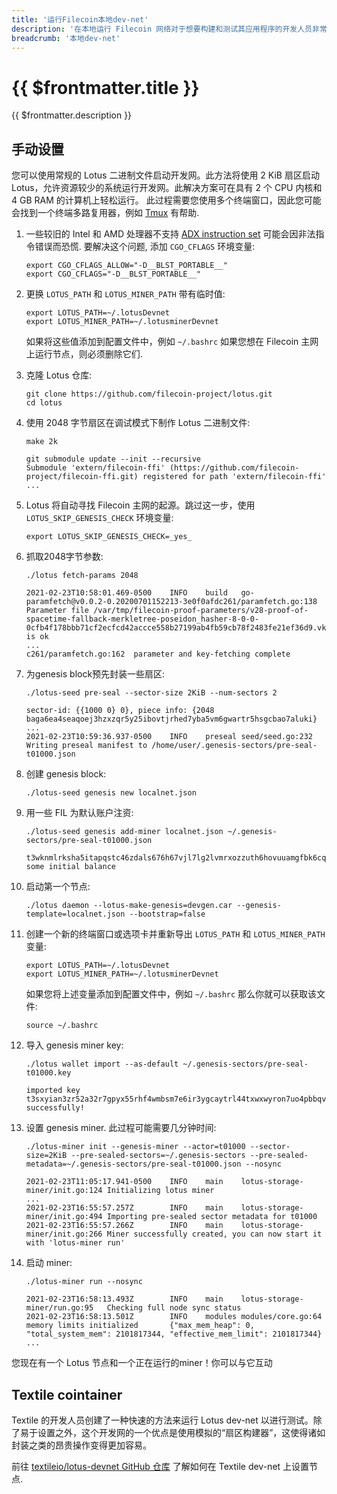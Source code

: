 ```yaml
---
title: '运行Filecoin本地dev-net'
description: '在本地运行 Filecoin 网络对于想要构建和测试其应用程序的开发人员非常有用。此页面提供有关在本地运行 Filecoin 网络的不同方法的指南.'
breadcrumb: '本地dev-net'
---
```


# {{ $frontmatter.title }}

{{ $frontmatter.description }}

## 手动设置

您可以使用常规的 Lotus 二进制文件启动开发网。此方法将使用 2 KiB 扇区启动 Lotus，允许资源较少的系统运行开发网。此解决方案可在具有 2 个 CPU 内核和 4 GB RAM 的计算机上轻松运行。
此过程需要您使用多个终端窗口，因此您可能会找到一个终端多路复用器，例如 [Tmux](https://github.com/tmux/tmux) 有帮助.

1. 一些较旧的 Intel 和 AMD 处理器不支持 [ADX instruction set](https://en.wikipedia.org/wiki/Intel_ADX) 可能会因非法指令错误而恐慌. 要解决这个问题, 添加 `CGO_CFLAGS` 环境变量:

   ```shell
   export CGO_CFLAGS_ALLOW="-D__BLST_PORTABLE__"
   export CGO_CFLAGS="-D__BLST_PORTABLE__"
   ```

1. 更换 `LOTUS_PATH` 和 `LOTUS_MINER_PATH` 带有临时值:

   ```shell
   export LOTUS_PATH=~/.lotusDevnet
   export LOTUS_MINER_PATH=~/.lotusminerDevnet
   ```

   如果将这些值添加到配置文件中，例如 `~/.bashrc` 如果您想在 Filecoin 主网上运行节点，则必须删除它们.

1. 克隆 Lotus 仓库:

   ```shell
   git clone https://github.com/filecoin-project/lotus.git
   cd lotus
   ```

1. 使用 2048 字节扇区在调试模式下制作 Lotus 二进制文件:

   ```shell with-output
   make 2k
   ```
   ```
   git submodule update --init --recursive
   Submodule 'extern/filecoin-ffi' (https://github.com/filecoin-project/filecoin-ffi.git) registered for path 'extern/filecoin-ffi'
   ...
   ```

1. Lotus 将自动寻找 Filecoin 主网的起源。跳过这一步，使用 `LOTUS_SKIP_GENESIS_CHECK` 环境变量:

   ```shell
   export LOTUS_SKIP_GENESIS_CHECK=_yes_
   ```

1. 抓取2048字节参数:

   ```shell with-output
   ./lotus fetch-params 2048
   ```
   ```
   2021-02-23T10:58:01.469-0500    INFO    build   go-paramfetch@v0.0.2-0.20200701152213-3e0f0afdc261/paramfetch.go:138  Parameter file /var/tmp/filecoin-proof-parameters/v28-proof-of-spacetime-fallback-merkletree-poseidon_hasher-8-0-0-0cfb4f178bbb71cf2ecfcd42accce558b27199ab4fb59cb78f2483fe21ef36d9.vk is ok
   ...
   c261/paramfetch.go:162  parameter and key-fetching complete
   ```

1. 为genesis block预先封装一些扇区:

   ```shell with-output
   ./lotus-seed pre-seal --sector-size 2KiB --num-sectors 2
   ```
   ```
   sector-id: {{1000 0} 0}, piece info: {2048 baga6ea4seaqoej3hzxzqr5y25ibovtjrhed7yba5vm6gwartr5hsgcbao7aluki}
   ...
   2021-02-23T10:59:36.937-0500    INFO    preseal seed/seed.go:232        Writing preseal manifest to /home/user/.genesis-sectors/pre-seal-t01000.json
   ```

1. 创建 genesis block:

   ```shell
   ./lotus-seed genesis new localnet.json
   ```

1. 用一些 FIL 为默认账户注资:

   ```shell with-output
   ./lotus-seed genesis add-miner localnet.json ~/.genesis-sectors/pre-seal-t01000.json
   ```
   ```
   t3wknmlrksha5itapqstc46zdals676h67vjl7lg2lvmrxozzuth6hovuuamgfbk6cqgha3m3qfo4fxmuhubha some initial balance
   ```

1. 启动第一个节点:

   ```shell
   ./lotus daemon --lotus-make-genesis=devgen.car --genesis-template=localnet.json --bootstrap=false
   ```

1. 创建一个新的终端窗口或选项卡并重新导出 `LOTUS_PATH` 和 `LOTUS_MINER_PATH` 变量:

   ```shell
   export LOTUS_PATH=~/.lotusDevnet
   export LOTUS_MINER_PATH=~/.lotusminerDevnet
   ```

   如果您将上述变量添加到配置文件中，例如 `~/.bashrc` 那么你就可以获取该文件:

   ```shell
   source ~/.bashrc
   ```

1. 导入 genesis miner key:

   ```shell with-output
   ./lotus wallet import --as-default ~/.genesis-sectors/pre-seal-t01000.key
   ```
   ```
   imported key t3sxyian3zr52a32r7gpyx55rhf4wmbsm7e6ir3ygcaytrl44txwxwyron7uo4pbbqvmsaek36gqbjmmpwkwga successfully!
   ```

1. 设置 genesis miner. 此过程可能需要几分钟时间:

   ```shell with-output
   ./lotus-miner init --genesis-miner --actor=t01000 --sector-size=2KiB --pre-sealed-sectors=~/.genesis-sectors --pre-sealed-metadata=~/.genesis-sectors/pre-seal-t01000.json --nosync
   ```
   ```
   2021-02-23T11:05:17.941-0500    INFO    main    lotus-storage-miner/init.go:124 Initializing lotus miner
   ...
   2021-02-23T16:55:57.257Z        INFO    main    lotus-storage-miner/init.go:494 Importing pre-sealed sector metadata for t01000
   2021-02-23T16:55:57.266Z        INFO    main    lotus-storage-miner/init.go:266 Miner successfully created, you can now start it with 'lotus-miner run'
   ```

1. 启动 miner:

   ```shell with-output
   ./lotus-miner run --nosync
   ```
   ```
   2021-02-23T16:58:13.493Z        INFO    main    lotus-storage-miner/run.go:95   Checking full node sync status
   2021-02-23T16:58:13.501Z        INFO    modules modules/core.go:64      memory limits initialized       {"max_mem_heap": 0, "total_system_mem": 2101817344, "effective_mem_limit": 2101817344}
   ...
   ```

您现在有一个 Lotus 节点和一个正在运行的miner！你可以与它互动

## Textile cointainer

Textile 的开发人员创建了一种快速的方法来运行 Lotus dev-net 以进行测试。除了易于设置之外，这个开发网的一个优点是使用模拟的“扇区构建器”，这使得诸如封装之类的昂贵操作变得更加容易。

前往 [textileio/lotus-devnet GitHub 仓库](https://github.com/textileio/lotus-devnet) 了解如何在 Textile dev-net 上设置节点.
